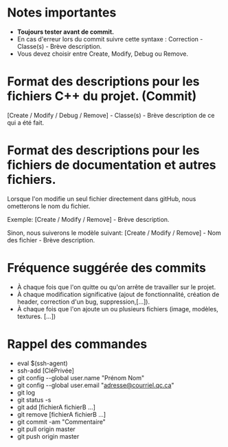 # Notes importantes
 - **Toujours tester avant de commit.**
 - En cas d'erreur lors du commit suivre cette syntaxe : Correction - Classe(s) - Brève description.
 - Vous devez choisir entre Create, Modify, Debug ou Remove.

# Format des descriptions pour les fichiers C++ du projet. (Commit)
[Create / Modify / Debug / Remove] - Classe(s) - Brève description de ce qui a été fait.

# Format des descriptions pour les fichiers de documentation et autres fichiers.
Lorsque l'on modifie un seul fichier directement dans gitHub, nous ometterons le nom du fichier.

Exemple: [Create / Modify / Remove] - Brève description.

Sinon, nous suiverons le modèle suivant:
[Create / Modify / Remove] - Nom des fichier - Brève description.

# Fréquence suggérée des commits
 - À chaque fois que l'on quitte ou qu'on arrête de travailler sur le projet.
 - À chaque modification significative (ajout de fonctionnalité, création de header, correction d'un bug, suppression,[...]).
 - À chaque fois que l'on ajoute un ou plusieurs fichiers (image, modèles, textures. [...])
 
# Rappel des commandes
- eval $(ssh-agent)
- ssh-add [CléPrivée]
- git config --global user.name "Prénom Nom"
- git config --global user.email "adresse@courriel.qc.ca"
- git log
- git status -s
- git add [fichierA fichierB ...]
- git remove [fichierA fichierB ...]
- git commit -am "Commentaire"
- git pull origin master
- git push origin master
